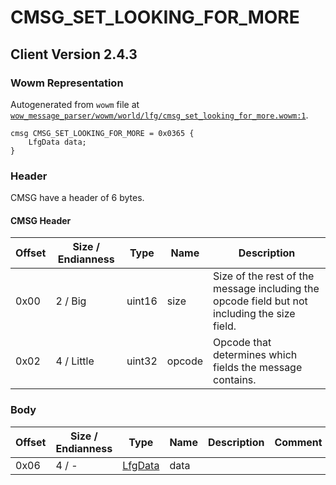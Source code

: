 # CMSG_SET_LOOKING_FOR_MORE

## Client Version 2.4.3

### Wowm Representation

Autogenerated from `wowm` file at [`wow_message_parser/wowm/world/lfg/cmsg_set_looking_for_more.wowm:1`](https://github.com/gtker/wow_messages/tree/main/wow_message_parser/wowm/world/lfg/cmsg_set_looking_for_more.wowm#L1).
```rust,ignore
cmsg CMSG_SET_LOOKING_FOR_MORE = 0x0365 {
    LfgData data;
}
```
### Header

CMSG have a header of 6 bytes.

#### CMSG Header

| Offset | Size / Endianness | Type   | Name   | Description |
| ------ | ----------------- | ------ | ------ | ----------- |
| 0x00   | 2 / Big           | uint16 | size   | Size of the rest of the message including the opcode field but not including the size field.|
| 0x02   | 4 / Little        | uint32 | opcode | Opcode that determines which fields the message contains.|

### Body

| Offset | Size / Endianness | Type | Name | Description | Comment |
| ------ | ----------------- | ---- | ---- | ----------- | ------- |
| 0x06 | 4 / - | [LfgData](lfgdata.md) | data |  |  |

